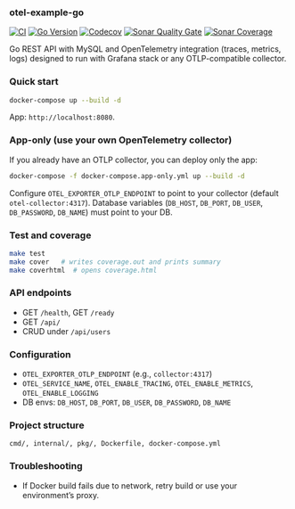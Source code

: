 ### otel-example-go

[![CI](https://img.shields.io/github/actions/workflow/status/thiagorb/otel-example-go/ci.yml?branch=main)](https://github.com/thiagorb/otel-example-go/actions)
[![Go Version](https://img.shields.io/badge/go-1.24.x-00ADD8?logo=go)](#)
[![Codecov](https://img.shields.io/codecov/c/github/thiagorb/otel-example-go?label=coverage)](https://app.codecov.io/gh/thiagorb/otel-example-go)
[![Sonar Quality Gate](https://sonarcloud.io/api/project_badges/measure?project=devops-thiago_otel-example-go&metric=alert_status)](https://sonarcloud.io/summary/new_code?id=devops-thiago_otel-example-go)
[![Sonar Coverage](https://sonarcloud.io/api/project_badges/measure?project=devops-thiago_otel-example-go&metric=coverage)](https://sonarcloud.io/summary/new_code?id=devops-thiago_otel-example-go)

Go REST API with MySQL and OpenTelemetry integration (traces, metrics, logs) designed to run with Grafana stack or any OTLP-compatible collector.

### Quick start

```bash
docker-compose up --build -d
```

App: `http://localhost:8080`.

### App-only (use your own OpenTelemetry collector)

If you already have an OTLP collector, you can deploy only the app:

```bash
docker-compose -f docker-compose.app-only.yml up --build -d
```

Configure `OTEL_EXPORTER_OTLP_ENDPOINT` to point to your collector (default `otel-collector:4317`). Database variables (`DB_HOST`, `DB_PORT`, `DB_USER`, `DB_PASSWORD`, `DB_NAME`) must point to your DB.

### Test and coverage

```bash
make test
make cover   # writes coverage.out and prints summary
make coverhtml  # opens coverage.html
```

### API endpoints

- GET `/health`, GET `/ready`
- GET `/api/`
- CRUD under `/api/users`

### Configuration

- `OTEL_EXPORTER_OTLP_ENDPOINT` (e.g., `collector:4317`)
- `OTEL_SERVICE_NAME`, `OTEL_ENABLE_TRACING`, `OTEL_ENABLE_METRICS`, `OTEL_ENABLE_LOGGING`
- DB envs: `DB_HOST`, `DB_PORT`, `DB_USER`, `DB_PASSWORD`, `DB_NAME`

### Project structure

```
cmd/, internal/, pkg/, Dockerfile, docker-compose.yml
```

### Troubleshooting

- If Docker build fails due to network, retry build or use your environment’s proxy.
